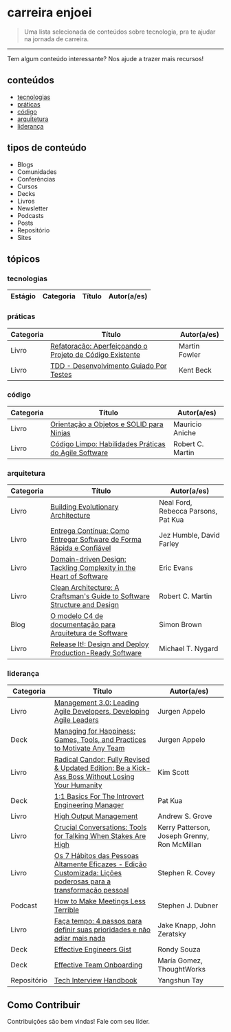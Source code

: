# carreira enjoei

> Uma lista selecionada de conteúdos sobre tecnologia, pra te ajudar na jornada de carreira.

---
Tem algum conteúdo interessante? Nos ajude a trazer mais recursos!

## conteúdos
- [tecnologias](https://github.com/enjoei/career#tecnologias)
- [práticas](https://github.com/enjoei/career#pr%C3%A1ticas)
- [código](https://github.com/enjoei/career#c%C3%B3digo)
- [arquitetura](https://github.com/enjoei/career#arquitetura)
- [liderança](https://github.com/enjoei/career#lideran%C3%A7a)

## tipos de conteúdo
- Blogs
- Comunidades
- Conferências
- Cursos
- Decks
- Livros
- Newsletter
- Podcasts
- Posts
- Repositório
- Sites

## tópicos

### tecnologias
| Estágio | Categoria 	| Título    	| Autor(a/es) |
|-----------	|-----------	|-----------	|------------|

### práticas
| Categoria 	| Título    	| Autor(a/es) |
|-----------	|-----------	|-----------	|
| Livro | [Refatoração: Aperfeiçoando o Projeto de Código Existente](https://www.amazon.com.br/Refatora%C3%A7%C3%A3o-Aperfei%C3%A7oando-Projeto-C%C3%B3digo-Existente-ebook/dp/B019IZK89A)|  Martin Fowler
| Livro | [TDD - Desenvolvimento Guiado Por Testes](https://www.amazon.com.br/TDD-Desenvolvimento-Guiado-por-Testes/dp/857780724X)| Kent Beck

### código
| Categoria 	| Título    	| Autor(a/es) |
|-----------	|-----------	|-----------	|
| Livro | [Orientação a Objetos e SOLID para Ninjas](https://www.casadocodigo.com.br/products/livro-oo-solid)|  Mauricio Aniche
| Livro 	| [Código Limpo: Habilidades Práticas do Agile Software](https://www.amazon.com.br/C%C3%B3digo-limpo-Robert-C-Martin/dp/8576082675) | Robert C. Martin

### arquitetura
| Categoria 	| Título    	| Autor(a/es) |
|-----------	|-----------	|-----------	|
| Livro | [Building Evolutionary Architecture](https://www.amazon.com.br/Building-Evolutionary-Architectures-Support-Constant-ebook/dp/B075RR1XVG) | Neal Ford, Rebecca Parsons, Pat Kua
| Livro | [Entrega Contínua: Como Entregar Software de Forma Rápida e Confiável](https://www.amazon.com.br/Entrega-Cont%C3%ADnua-Entregar-Software-Confi%C3%A1vel-ebook/dp/B016LFWKG4/) | Jez Humble, David Farley
| Livro | [Domain-driven Design: Tackling Complexity in the Heart of Software](https://www.amazon.com.br/Domain-Driven-Design-Tackling-Complexity-Software-ebook/dp/B00794TAUG) | Eric Evans
| Livro 	| [Clean Architecture: A Craftsman's Guide to Software Structure and Design](https://www.amazon.com.br/Clean-Architecture-Craftsmans-Software-Structure-ebook/dp/B075LRM681/)	| Robert C. Martin
| Blog | [O modelo C4 de documentação para Arquitetura de Software](https://www.infoq.com/br/articles/C4-architecture-model/)| Simon Brown
| Livro | [Release It!: Design and Deploy Production-Ready Software](https://www.amazon.com.br/Release-Design-Production-Ready-Software-English-ebook/dp/B079YWMY2V)| Michael T. Nygard

### liderança
| Categoria 	| Título    	| Autor(a/es) |
|-----------	|-----------	|-----------	|
| Livro | [Management 3.0: Leading Agile Developers, Developing Agile Leaders](https://www.amazon.com.br/Management-3-0-Developers-Developing-Addison-Wesley-ebook/dp/B004ISL6JY) | Jurgen Appelo
| Deck 	| [Managing for Happiness: Games, Tools, and Practices to Motivate Any Team](https://www.amazon.com.br/Managing-Happiness-Practices-Motivate-English-ebook/dp/B01GQWKHXK)| Jurgen Appelo
| Livro | [Radical Candor: Fully Revised & Updated Edition: Be a Kick-Ass Boss Without Losing Your Humanity](https://www.amazon.com.br/Radical-Candor-Revised-Kick-Ass-Humanity-ebook/dp/B07P9LPXPT/ref=sr_1_1?__mk_pt_BR=%C3%85M%C3%85%C5%BD%C3%95%C3%91&keywords=radical+candor&qid=1587662873&s=digital-text&sr=1-1) | Kim Scott
| Deck | [1:1 Basics For The Introvert Engineering Manager](https://speakerdeck.com/orenellenbogen/1-1-basics-for-the-introvert-engineering-manager) | Pat Kua
| Livro | [High Output Management](https://www.amazon.com.br/Output-Management-English-Andrew-Grove-ebook/dp/B015VACHOK) | Andrew S. Grove
| Livro 	| [Crucial Conversations: Tools for Talking When Stakes Are High](https://www.amazon.com.br/Crucial-Conversations-Talking-Stakes-English-ebook/dp/B005K0AYH4) | Kerry Patterson, Joseph Grenny, Ron McMillan
| Livro | [Os 7 Hábitos das Pessoas Altamente Eficazes - Edição Customizada: Lições poderosas para a transformação pessoal](https://www.amazon.com.br/H%C3%A1bitos-das-Pessoas-Altamente-Eficazes/dp/8576840626) | Stephen R. Covey
| Podcast | [How to Make Meetings Less Terrible](https://freakonomics.com/podcast/meetings/)| Stephen J. Dubner
| Livro | [Faça tempo: 4 passos para definir suas prioridades e não adiar mais nada](https://www.amazon.com.br/Faça-tempo-passos-definir-prioridades-ebook/dp/B07PH1H1SC) | Jake Knapp, John Zeratsky
| Deck | [Effective Engineers Gist](https://gist.github.com/rondy/af1dee1d28c02e9a225ae55da2674a6f) | Rondy Souza
| Deck | [Effective Team Onboarding](https://www.slideshare.net/mscandella/effective-team-onboarding)| María Gomez, ThoughtWorks
| Repositório | [Tech Interview Handbook](https://github.com/yangshun/tech-interview-handbook)| Yangshun Tay

## Como Contribuir
Contribuições são bem vindas! Fale com seu líder.

